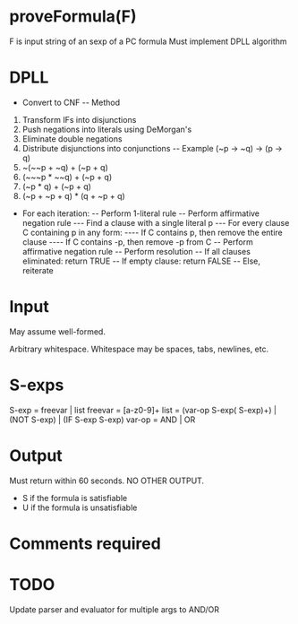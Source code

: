 # proveFormula(F)
F is input string of an sexp of a PC formula
Must implement DPLL algorithm
# DPLL
- Convert to CNF
-- Method
1. Transform IFs into disjunctions
2. Push negations into literals using DeMorgan's
3. Eliminate double negations
4. Distribute disjunctions into conjunctions
-- Example
(~p -> ~q) -> (p -> q)
1. ~(~~p + ~q) + (~p + q)
2. (~~~p * ~~q) + (~p + q)
3. (~p * q) + (~p + q)
4. (~p + ~p + q) * (q + ~p + q)
- For each iteration:
-- Perform 1-literal rule
-- Perform affirmative negation rule
--- Find a clause with a single literal p
--- For every clause C containing p in any form:
---- If C contains p, then remove the entire clause
---- If C contains -p, then remove -p from C
-- Perform affirmative negation rule
-- Perform resolution
-- If all clauses eliminated: return TRUE
-- If empty clause: return FALSE
-- Else, reiterate
# Input
May assume well-formed.

Arbitrary whitespace. Whitespace may be spaces, tabs, newlines, etc.
# S-exps
S-exp = freevar | list
freevar = [a-z0-9]+
list = (var-op S-exp\( S-exp\)\+) | (NOT S-exp) | (IF S-exp S-exp)
var-op = AND | OR
# Output
Must return within 60 seconds. NO OTHER OUTPUT.
- S if the formula is satisfiable
- U if the formula is unsatisfiable
# Comments required
# TODO
Update parser and evaluator for multiple args to AND/OR

